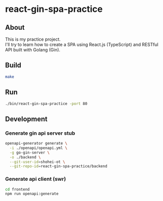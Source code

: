 # react-gin-spa-practice

## About

This is my practice project.  
I'll try to learn how to create a SPA using React.js (TypeScript) and RESTful API built with Golang (Gin).

## Build

```sh
make
```

## Run

```sh
./bin/react-gin-spa-practice -port 80
```

## Development

### Generate gin api server stub

```sh
openapi-generator generate \
  -i ./openapi/openapi.yml \
  -g go-gin-server \
  -o ./backend \
  --git-user-id=shohei-ot \
  --git-repo-id=react-gin-spa-practice/backend
```

### Generate api client (swr)

```sh
cd frontend
npm run openapi:generate
```
